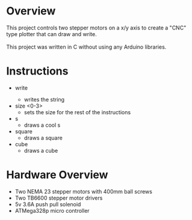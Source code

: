 # Overview
This project controls two stepper motors on a x/y axis to create a "CNC" type plotter that can draw and write. \
\
This project was written in C without using any Arduino libraries.

# Instructions
- write <string to write>
    - writes the string 
- size <0-3>
    - sets the size for the rest of the instructions
- s
    - draws a cool s
- square
    - draws a square
- cube
    - draws a cube


# Hardware Overview
- Two NEMA 23 stepper motors with 400mm ball screws
- Two TB6600 stepper motor drivers
- 5v 3.6A push pull solenoid
- ATMega328p micro controller 